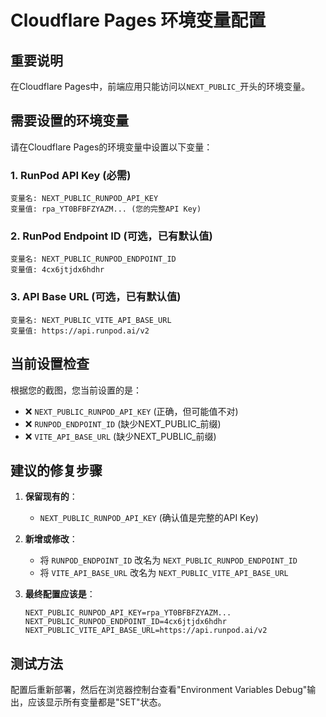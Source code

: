 # Cloudflare Pages 环境变量配置

## 重要说明

在Cloudflare Pages中，前端应用只能访问以`NEXT_PUBLIC_`开头的环境变量。

## 需要设置的环境变量

请在Cloudflare Pages的环境变量中设置以下变量：

### 1. RunPod API Key (必需)
```
变量名: NEXT_PUBLIC_RUNPOD_API_KEY
变量值: rpa_YT0BFBFZYAZM... (您的完整API Key)
```

### 2. RunPod Endpoint ID (可选，已有默认值)
```
变量名: NEXT_PUBLIC_RUNPOD_ENDPOINT_ID  
变量值: 4cx6jtjdx6hdhr
```

### 3. API Base URL (可选，已有默认值)
```
变量名: NEXT_PUBLIC_VITE_API_BASE_URL
变量值: https://api.runpod.ai/v2
```

## 当前设置检查

根据您的截图，您当前设置的是：
- ❌ `NEXT_PUBLIC_RUNPOD_API_KEY` (正确，但可能值不对)
- ❌ `RUNPOD_ENDPOINT_ID` (缺少NEXT_PUBLIC_前缀)
- ❌ `VITE_API_BASE_URL` (缺少NEXT_PUBLIC_前缀)

## 建议的修复步骤

1. **保留现有的**：
   - `NEXT_PUBLIC_RUNPOD_API_KEY` (确认值是完整的API Key)

2. **新增或修改**：
   - 将 `RUNPOD_ENDPOINT_ID` 改名为 `NEXT_PUBLIC_RUNPOD_ENDPOINT_ID`
   - 将 `VITE_API_BASE_URL` 改名为 `NEXT_PUBLIC_VITE_API_BASE_URL`

3. **最终配置应该是**：
   ```
   NEXT_PUBLIC_RUNPOD_API_KEY=rpa_YT0BFBFZYAZM...
   NEXT_PUBLIC_RUNPOD_ENDPOINT_ID=4cx6jtjdx6hdhr
   NEXT_PUBLIC_VITE_API_BASE_URL=https://api.runpod.ai/v2
   ```

## 测试方法

配置后重新部署，然后在浏览器控制台查看"Environment Variables Debug"输出，应该显示所有变量都是"SET"状态。 